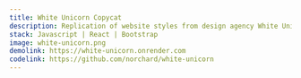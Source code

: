 ```yaml
---
title: White Unicorn Copycat
description: Replication of website styles from design agency White Unicorn
stack: Javascript | React | Bootstrap
image: white-unicorn.png
demolink: https://white-unicorn.onrender.com
codelink: https://github.com/norchard/white-unicorn
---
```

